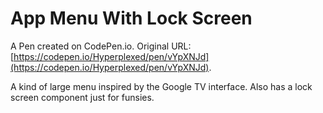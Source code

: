 # App Menu With Lock Screen

A Pen created on CodePen.io. Original URL: [https://codepen.io/Hyperplexed/pen/vYpXNJd](https://codepen.io/Hyperplexed/pen/vYpXNJd).

A kind of large menu inspired by the Google TV interface. Also has a lock screen component just for funsies.